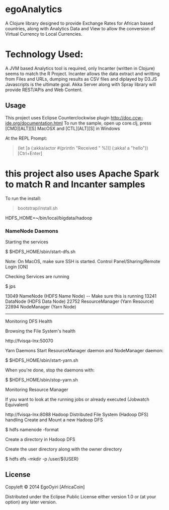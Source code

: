 egoAnalytics
============

A Clojure library designed to provide Exchange Rates for African based countries, along with Analytics Data and View to allow the conversion of Virtual Currency to Local Currencies.

# Technology Used:
A JVM based Analytics tool is required, only Incanter (written in Clojure) seems to match the R Project.
Incanter allows the data extract and writting from Files and URLs, dumping results as CSV files and diplayed by D3.JS Javascripts is the ultimate goal.
Akka Server along with Spray library will provide REST/APIs and Web Content. 


## Usage

This project uses Eclipse Counterclockwise plugin http://doc.ccw-ide.org/documentation.html
To run the sample, open up core.clj, press [CMD][ALT][S] MacOSX and [CTL][ALT][S] in Windows

At the REPL Prompt:

> (let [a (:akka/actor #(println "Received " %))]
        (:akka! a "hello")) [Ctrl+Enter]

# this project also uses Apache Spark to match  R and Incanter samples

To run the install:

> bootstrap/install.sh

HDFS_HOME=~/bin/local/bigdata/hadoop

### NameNode Daemons
Starting the services

$ $HDFS_HOME/sbin/start-dfs.sh

Note: On MacOS, make sure SSH is started. Control Panel/Sharing/Remote Login [ON]

 Checking Services are running

$ jps

13049 NameNode (HDFS Name Node) -- Make sure this is running
13241 DataNode (HDFS Data Node)
22752 ResourceManager (Yarn Resource)
22894 NodeManager (Yarn Node)

---

Monitoring DFS Health

Browsing the File System's health

http://fvisqa-lnx:50070


Yarn Daemons
Start ResourceManager daemon and NodeManager daemon:

$ $HDFS_HOME/sbin/start-yarn.sh

When you're done, stop the daemons with:

$ $HDFS_HOME/sbin/stop-yarn.sh

Monitoring Resource Manager

If you want to look at the running jobs or already executed (Jobwatch Equivalent)

http://fvisqa-lnx:8088
Hadoop Distributed File System (Hadoop DFS) handling
Create and Mount a new Hadoop DFS

$ hdfs namenode -format


Create a directory in Hadoop DFS

Create the user directory along with the owner directory

$ hdfs dfs -mkdir -p /user/${USER}

## License

Copyleft © 2014 EgoOyiri [AfricaCoin]

Distributed under the Eclipse Public License either version 1.0 or (at
your option) any later version.
